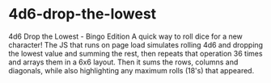 # 4d6-drop-the-lowest
4d6 Drop the Lowest - Bingo Edition
A quick way to roll dice for a new character!
The JS that runs on page load simulates rolling 4d6 and dropping the lowest value and summing the rest, then repeats that operation 36 times and arrays them in a 6x6 layout. Then it sums the rows, columns and diagonals, while also highlighting any maximum rolls (18's) that appeared. 
